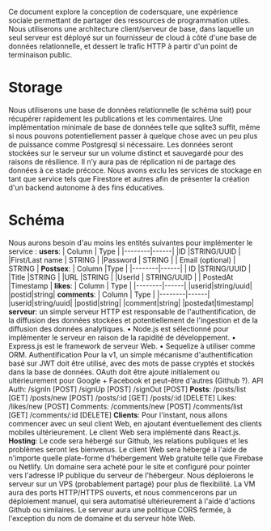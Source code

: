 Ce document explore la conception de codersquare, une expérience sociale permettant de partager des ressources de programmation utiles.
Nous utiliserons une architecture client/serveur de base, dans laquelle un seul serveur est déployé sur un fournisseur de cloud à côté d'une base de données relationnelle, et dessert le trafic HTTP à partir d'un point de terminaison public.
# Storage
Nous utiliserons une base de données relationnelle (le schéma suit) pour récupérer rapidement les publications et les commentaires. Une implémentation minimale de base de données telle que sqlite3 suffit, même si nous pouvons potentiellement passer à quelque chose avec un peu plus de puissance comme Postgresql si nécessaire. Les données seront stockées sur le serveur sur un volume distinct et sauvegardé pour des raisons de résilience. Il n’y aura pas de réplication ni de partage des données à ce stade précoce.
Nous avons exclu les services de stockage en tant que service tels que Firestore et autres afin de présenter la création d'un backend autonome à des fins éducatives.
# Schéma
Nous aurons besoin d'au moins les entités suivantes pour implémenter le service :
**users**:
| Column | Type |
|--------|------|
|ID |STRING/UUID |
|First/Last name | STRING |
|Password | STRING |
| Email (optional) | STRING |
**Postsex**:
| Column |Type |
|--------|------|
| ID |STRING/UUID | 
|Title |STRING |
|URL |STRING |
|UserId | STRING/UUID |
| PostedAt |Timestamp |
**likes**:
| Column | Type |
|--------|------|
|userid|string/uuid|
|postid|string|
**comments**:
| Column | Type |
|--------|------|
|userid|string/uuid|
|postid|string|
|comment|string|
|postedat|timestamp|
**serveur**:
un simple serveur HTTP est responsable de l'authentification, de la diffusion des données stockées et potentiellement de l'ingestion et de la diffusion des données analytiques.
• Node.js est sélectionné pour implémenter le serveur en raison de la rapidité de développement.
• Express.js est le framework de serveur Web.
• Sequelize à utiliser comme ORM.
Authentification
Pour la v1, un simple mécanisme d'authentification basé sur JWT doit être utilisé, avec des mots de passe cryptés et stockés dans la base de données. OAuth doit être ajouté initialement ou ultérieurement pour Google + Facebook et peut-être d'autres (Github ?).
API
Auth:
/signIn [POST]
/signUp [POST]
/signOut [POST]
**Posts**:
/posts/list [GET]
/posts/new [POST]
/posts/:id [GET]
/posts/:id [DELETE]
Likes:
/likes/new [POST]
Comments:
/comments/new [POST]
/comments/list [GET]
/comments/:id [DELETE]
**Clients**:
Pour l'instant, nous allons commencer avec un seul client Web, en ajoutant éventuellement des clients mobiles ultérieurement.
Le client Web sera implémenté dans React.js.
**Hosting**:
Le code sera hébergé sur Github, les relations publiques et les problèmes seront les bienvenus.
Le client Web sera hébergé à l'aide de n'importe quelle plate-forme d'hébergement Web gratuite telle que Firebase ou Netlify. Un domaine sera acheté pour le site et configuré pour pointer vers l'adresse IP publique du serveur de l'hébergeur.
Nous déploierons le serveur sur un VPS (probablement partagé) pour plus de flexibilité. La VM aura des ports HTTP/HTTPS ouverts, et nous commencerons par un déploiement manuel, qui sera automatisé ultérieurement à l'aide d'actions Github ou similaires. Le serveur aura une politique CORS fermée, à l'exception du nom de domaine et du serveur hôte Web.



